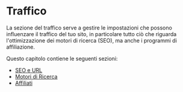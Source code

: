 # Traffico

La sezione del traffico serve a gestire le impostazioni che possono influenzare il traffico del tuo sito, in particolare tutto ciò che riguarda l'ottimizzazione dei motori di ricerca \(SEO\), ma anche i programmi di affiliazione.

Questo capitolo contiene le seguenti sezioni:

* [SEO e URL](seo-e-url.md)
* [Motori di Ricerca](motori-di-ricerca.md)
* [Affiliati](affiliati.md)

